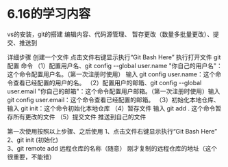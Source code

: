 # 6.16的学习内容
vs的安装，git的搭建
编辑内容、代码源管理、  暂存更改（数量多批量更改）、提交、推送到

详细步骤  创建一个文件  点击文件右键显示执行“Git Bash Here”
执行打开文件 git配置 命令 
（1）配置用户名、git config --global user.name "你自己的用户名"：这个命令配置用户名。（第一次注册时使用）  输入 git config user.name：这个命令查看已经配置的用户的名。
（2）配置用户的邮箱、git config --global user.email "你自己的邮箱"：这个命令配置用户邮箱。（第一次注册时使用）输入 git config user.email：这个命令查看已经配置的邮箱。
（3）初始化本地仓库、输入 git init：这个命令初始化本地仓库
（4）暂存文件 输入 git add .  这个命令暂存所有更改的文件
（5）提交文件  推送到自己的文件   


 第一次使用按照以上步骤、之后使用
 1、点击文件右键显示执行“Git Bash Here”
 2、git init   (初始化)  
 3、git remote add  远程仓库的名称（随意） 刚才复制的远程仓库的地址（这个很重要，不能错） 
